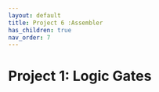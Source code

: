 ```yaml
---
layout: default
title: Project 6 :Assembler
has_children: true
nav_order: 7
---
```


# Project 1: Logic Gates
